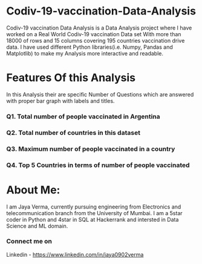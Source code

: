 # Codiv-19-vaccination-Data-Analysis
Codiv-19 vaccination Data Analysis is a Data Analysis project where I have worked on a Real World Codiv-19 vaccination Data set With more than 18000 of rows and 15 columns covering 195 countries vaccination drive data. I have used different Python libraries(i.e. Numpy, Pandas and Matplotlib) to make my Analysis more interactive and readable.

# Features Of this Analysis
In this Analysis their are specific Number of Questions which are answered with proper bar graph with labels and titles.
### Q1. Total number of people vaccinated in Argentina
### Q2. Total number of countries in this dataset
### Q3. Maximum number of people vaccinated in a country
### Q4. Top 5 Countries in terms of number of people vaccinated

# About Me:
I am Jaya Verma, currently pursuing engineering from Electronics and telecommunication branch from the University of Mumbai.
I am a 5star coder in Python and 4star in SQL at Hackerrank and intersted in Data Science and ML domain.

### Connect me on 
Linkedin - https://www.linkedin.com/in/jaya0902verma
